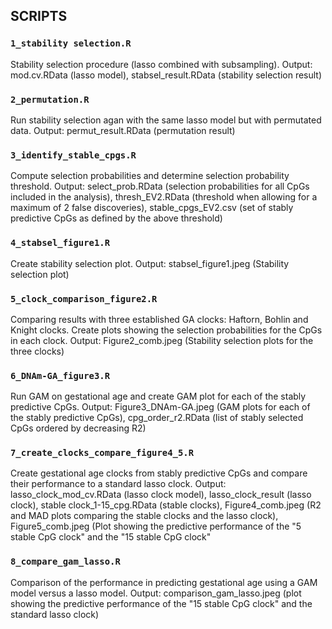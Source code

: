 ## SCRIPTS

### `1_stability selection.R`

Stability selection procedure (lasso combined with subsampling).
Output: mod.cv.RData (lasso model), stabsel_result.RData (stability selection result)

### `2_permutation.R`

Run stability selection agan with the same lasso model but with permutated data.
Output: permut_result.RData (permutation result)

### `3_identify_stable_cpgs.R`

Compute selection probabilities and determine selection probability threshold.
Output: select_prob.RData (selection probabilities for all CpGs included in the analysis), thresh_EV2.RData (threshold when allowing for a maximum of 2 false discoveries), stable_cpgs_EV2.csv (set of stably predictive CpGs as defined by the above threshold)

### `4_stabsel_figure1.R`

Create stability selection plot.
Output: stabsel_figure1.jpeg (Stability selection plot)

### `5_clock_comparison_figure2.R`

Comparing results with three established GA clocks: Haftorn, Bohlin and Knight clocks.
Create plots showing the selection probabilities for the CpGs in each clock.
Output: Figure2_comb.jpeg (Stability selection plots for the three clocks)

### `6_DNAm-GA_figure3.R`

Run GAM on gestational age and create GAM plot for each of the stably predictive CpGs.
Output:  Figure3_DNAm-GA.jpeg (GAM plots for each of the stably predictive CpGs), cpg_order_r2.RData (list of stably selected CpGs ordered by decreasing R2)

### `7_create_clocks_compare_figure4_5.R`

Create gestational age clocks from stably predictive CpGs and compare their performance to a standard lasso clock.
Output: lasso_clock_mod_cv.RData (lasso clock model), lasso_clock_result (lasso clock), stable clock_1-15_cpg.RData (stable clocks), Figure4_comb.jpeg (R2 and MAD plots comparing the stable clocks and the lasso clock), Figure5_comb.jpeg (Plot showing the predictive performance of the "5 stable CpG clock" and the "15 stable CpG clock"

### `8_compare_gam_lasso.R`

Comparison of the performance in predicting gestational age using a GAM model versus a lasso model.
Output: comparison_gam_lasso.jpeg (plot showing the predictive performance of the "15 stable CpG clock" and the standard lasso clock)

